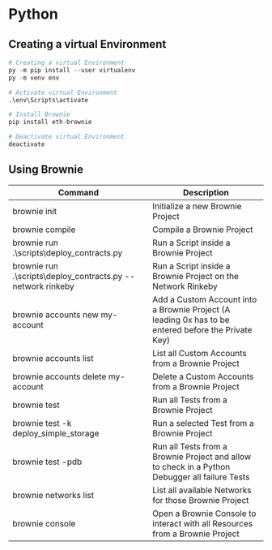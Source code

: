 # Python

## Creating a virtual Environment

```python
# Creating a virtual Environment
py -m pip install --user virtualenv
py -m venv env

# Activate virtual Environment
.\env\Scripts\activate

# Install Brownie
pip install eth-brownie

# Deactivate virtual Environment
deactivate
```

## Using Brownie

|Command|Description|
|---|---|
|brownie init|Initialize a new Brownie Project|
|brownie compile|Compile a Brownie Project|
|brownie run .\scripts\deploy_contracts.py|Run a Script inside a Brownie Project|
|brownie run .\scripts\deploy_contracts.py --network rinkeby|Run a Script inside a Brownie Project on the Network Rinkeby|
|brownie accounts new my-account|Add a Custom Account into a Brownie Project (A leading 0x has to be entered before the Private Key)|
|brownie accounts list|List all Custom Accounts from a Brownie Project|
|brownie accounts delete my-account|Delete a Custom Accounts from a Brownie Project|
|brownie test|Run all Tests from a Brownie Project|
|brownie test -k deploy_simple_storage|Run a selected Test from a Brownie Project|
|brownie test -pdb|Run all Tests from a Brownie Project and allow to check in a Python Debugger all failure Tests|
|brownie networks list|List all available Networks for those Brownie Project|
|brownie console|Open a Brownie Console to interact with all Resources from a Brownie Project|
